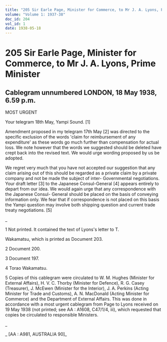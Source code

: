 ```yaml
---
title: "205 Sir Earle Page, Minister for Commerce, to Mr J. A. Lyons, Prime Minister"
volume: "Volume 1: 1937-38"
doc_id: 204
vol_id: 1
date: 1938-05-18
---
```


# 205 Sir Earle Page, Minister for Commerce, to Mr J. A. Lyons, Prime Minister

## Cablegram unnumbered LONDON, 18 May 1938, 6.59 p.m.

MOST URGENT

Your telegram 18th May, Yampi Sound. [1]

Amendment proposed in my telegram 17th May [2] was directed to the specific exclusion of the words 'claim for reimbursement of any expenditure' as these words go much further than compensation for actual loss. We note however that the words we suggested should be deleted have crept back into the revised text. We would urge wording proposed by us be adopted.

We regret very much that you have not accepted our suggestion that any claim arising out of this should be regarded as a private claim by a private company and not be made the subject of inter- Governmental negotiations. Your draft letter [3] to the Japanese Consul-General [4] appears entirely to depart from our idea. We would again urge that any correspondence with the Japanese Consul- General should be placed on the basis of conveying information only. We fear that if correspondence is not placed on this basis the Yampi question may involve both shipping question and current trade treaty negotiations. [5]

_

1 Not printed. It contained the text of Lyons's letter to T.

Wakamatsu, which is printed as Document 203.

2 Document 200.

3 Document 197.

4 Torao Wakamatsu.

5 Copies of this cablegram were circulated to W. M. Hughes (Minister for External Affairs), H. V. C. Thorby (Minister for Defence), R. G. Casey (Treasurer), J. McEwen (Minister for the Interior), J. A. Perkins (Acting Minister for Trade and Customs), A. N. MacDonald (Acting Minister for Commerce) and the Department of External Affairs. This was done in accordance with a most urgent cablegram from Page to Lyons received on 19 May 1938 (not printed; see AA : A1608, C47/1/4, iii), which requested that copies be circulated to responsible Ministers.

_

_ [AA : A981, AUSTRALIA 90]_

